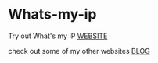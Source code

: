 # Whats-my-ip

Try out What's my IP [WEBSITE](https://whats-my-ip.ronald-luo.repl.co/)

check out some of my other websites [BLOG](https://www.ronald-luo.com/100-websites/)
